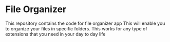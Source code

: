 # File Organizer
This repository contains the code for file organizer app
This will enable you to organize your files in specific folders. 
This works for any type of extensions that you need in your day to day life

